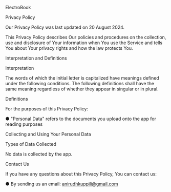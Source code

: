 ElectroBook

Privacy Policy

Our Privacy Policy was last updated on 20 August 2024.

This Privacy Policy describes Our policies and procedures on the collection, use and disclosure of Your
information when You use the Service and tells You about Your privacy rights and how the law protects You.

Interpretation and Definitions

Interpretation

The words of which the initial letter is capitalized have meanings defined under the following conditions.
The following definitions shall have the same meaning regardless of whether they appear in singular or in
plural.

Definitions

For the purposes of this Privacy Policy:

● "Personal Data" refers to the documents you upload onto the app for reading purposes

Collecting and Using Your Personal Data

Types of Data Collected

No data is collected by the app.

Contact Us

If you have any questions about this Privacy Policy, You can contact us:

● By sending us an email: anirudhkuppili@gmail.com
